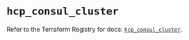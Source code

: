 # `hcp_consul_cluster`

Refer to the Terraform Registry for docs: [`hcp_consul_cluster`](https://registry.terraform.io/providers/hashicorp/hcp/0.85.0/docs/resources/consul_cluster).
